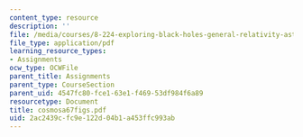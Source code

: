 ```yaml
---
content_type: resource
description: ''
file: /media/courses/8-224-exploring-black-holes-general-relativity-astrophysics-spring-2003/2ac2439cfc9e122d04b1a453ffc993ab_cosmosa67figs.pdf
file_type: application/pdf
learning_resource_types:
- Assignments
ocw_type: OCWFile
parent_title: Assignments
parent_type: CourseSection
parent_uid: 4547fc80-fce1-63e1-f469-53df984f6a89
resourcetype: Document
title: cosmosa67figs.pdf
uid: 2ac2439c-fc9e-122d-04b1-a453ffc993ab
---
```

